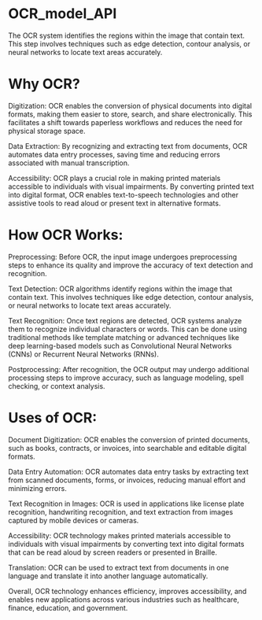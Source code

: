 # OCR_model_API
The OCR system identifies the regions within the image that contain text. This step involves techniques such as edge detection, contour analysis, or neural networks to locate text areas accurately.

# Why OCR?
Digitization: OCR enables the conversion of physical documents into digital formats, making them easier to store, search, and share electronically. This facilitates a shift towards paperless workflows and reduces the need for physical storage space.

Data Extraction: By recognizing and extracting text from documents, OCR automates data entry processes, saving time and reducing errors associated with manual transcription.

Accessibility: OCR plays a crucial role in making printed materials accessible to individuals with visual impairments. By converting printed text into digital format, OCR enables text-to-speech technologies and other assistive tools to read aloud or present text in alternative formats.

# How OCR Works:
Preprocessing: Before OCR, the input image undergoes preprocessing steps to enhance its quality and improve the accuracy of text detection and recognition.

Text Detection: OCR algorithms identify regions within the image that contain text. This involves techniques like edge detection, contour analysis, or neural networks to locate text areas accurately.

Text Recognition: Once text regions are detected, OCR systems analyze them to recognize individual characters or words. This can be done using traditional methods like template matching or advanced techniques like deep learning-based models such as Convolutional Neural Networks (CNNs) or Recurrent Neural Networks (RNNs).

Postprocessing: After recognition, the OCR output may undergo additional processing steps to improve accuracy, such as language modeling, spell checking, or context analysis.

# Uses of OCR:
Document Digitization: OCR enables the conversion of printed documents, such as books, contracts, or invoices, into searchable and editable digital formats.

Data Entry Automation: OCR automates data entry tasks by extracting text from scanned documents, forms, or invoices, reducing manual effort and minimizing errors.

Text Recognition in Images: OCR is used in applications like license plate recognition, handwriting recognition, and text extraction from images captured by mobile devices or cameras.

Accessibility: OCR technology makes printed materials accessible to individuals with visual impairments by converting text into digital formats that can be read aloud by screen readers or presented in Braille.

Translation: OCR can be used to extract text from documents in one language and translate it into another language automatically.

Overall, OCR technology enhances efficiency, improves accessibility, and enables new applications across various industries such as healthcare, finance, education, and government.
